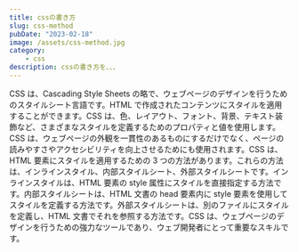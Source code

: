 ```yaml
---
title: cssの書き方
slug: css-method
pubDate: "2023-02-18"
image: /assets/css-method.jpg
category:
    - css
description: cssの書き方を、、、
---
```


CSS は、Cascading Style Sheets の略で、ウェブページのデザインを行うためのスタイルシート言語です。HTML で作成されたコンテンツにスタイルを適用することができます。CSS は、色、レイアウト、フォント、背景、テキスト装飾など、さまざまなスタイルを定義するためのプロパティと値を使用します。CSS は、ウェブページの外観を一貫性のあるものにするだけでなく、ページの読みやすさやアクセシビリティを向上させるためにも使用されます。CSS は、HTML 要素にスタイルを適用するための 3 つの方法があります。これらの方法は、インラインスタイル、内部スタイルシート、外部スタイルシートです。インラインスタイルは、HTML 要素の style 属性にスタイルを直接指定する方法です。内部スタイルシートは、HTML 文書の head 要素内に style 要素を使用してスタイルを定義する方法です。外部スタイルシートは、別のファイルにスタイルを定義し、HTML 文書でそれを参照する方法です。CSS は、ウェブページのデザインを行うための強力なツールであり、ウェブ開発者にとって重要なスキルです。
